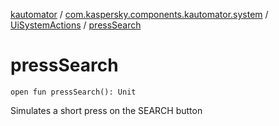 [kautomator](../../index.md) / [com.kaspersky.components.kautomator.system](../index.md) / [UiSystemActions](index.md) / [pressSearch](./press-search.md)

# pressSearch

`open fun pressSearch(): Unit`

Simulates a short press on the SEARCH button

